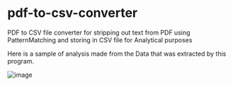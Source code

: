 # pdf-to-csv-converter
PDF to CSV file converter for stripping out text from PDF using PatternMatching and storing in CSV file for Analytical purposes

Here is a sample of analysis made from the Data that was extracted by this program.

![image](https://github.com/DaggerSwag/pdf-to-csv-converter/assets/144045019/6a1e603f-de99-4cf2-9026-02526e65dac5)
